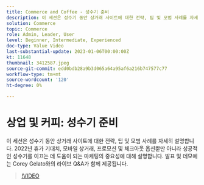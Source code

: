 ```yaml
---
title: Commerce and Coffee - 성수기 준비
description: 이 세션은 성수기 동안 상거래 사이트에 대한 전략, 팁 및 모범 사례를 자세히 설명합니다. 2022년 휴가 기대치, 모바일 상거래, 프로모션 및 체크아웃 옵션뿐만 아니라 성공적인 성수기를 이끄는 데 도움이 되는 마케팅의 중요성에 대해 설명합니다. 발표 및 데모에는 Corey Gelato와의 라이브 Q&A가 함께 제공됩니다.
solution: Commerce
topic: Commerce
role: Admin, Leader, User
level: Beginner, Intermediate, Experienced
doc-type: Value Video
last-substantial-update: 2023-01-06T00:00:00Z
kt: 11648
thumbnail: 3412587.jpeg
source-git-commit: edd0bdb28a9b3d065a64a95af6a216b747577c77
workflow-type: tm+mt
source-wordcount: '120'
ht-degree: 0%

---
```


# 상업 및 커피: 성수기 준비

이 세션은 성수기 동안 상거래 사이트에 대한 전략, 팁 및 모범 사례를 자세히 설명합니다. 2022년 휴가 기대치, 모바일 상거래, 프로모션 및 체크아웃 옵션뿐만 아니라 성공적인 성수기를 이끄는 데 도움이 되는 마케팅의 중요성에 대해 설명합니다. 발표 및 데모에는 Corey Gelato와의 라이브 Q&amp;A가 함께 제공됩니다.

>[!VIDEO](https://video.tv.adobe.com/v/3412587/?quality=12&learn=on)
